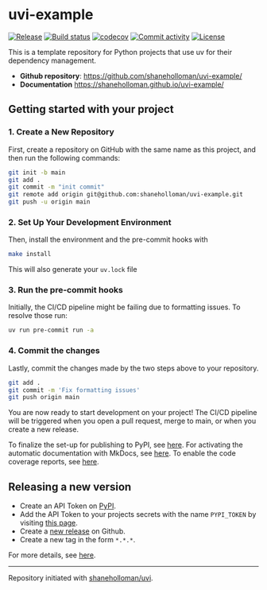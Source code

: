 # uvi-example

[![Release](https://img.shields.io/github/v/release/shaneholloman/uvi-example)](https://img.shields.io/github/v/release/shaneholloman/uvi-example)
[![Build status](https://img.shields.io/github/actions/workflow/status/shaneholloman/uvi-example/main.yml?branch=main)](https://github.com/shaneholloman/uvi-example/actions/workflows/main.yml?query=branch%3Amain)
[![codecov](https://codecov.io/gh/shaneholloman/uvi-example/branch/main/graph/badge.svg)](https://codecov.io/gh/shaneholloman/uvi-example)
[![Commit activity](https://img.shields.io/github/commit-activity/m/shaneholloman/uvi-example)](https://img.shields.io/github/commit-activity/m/shaneholloman/uvi-example)
[![License](https://img.shields.io/github/license/shaneholloman/uvi-example)](https://img.shields.io/github/license/shaneholloman/uvi-example)

This is a template repository for Python projects that use uv for their dependency management.

- **Github repository**: <https://github.com/shaneholloman/uvi-example/>
- **Documentation** <https://shaneholloman.github.io/uvi-example/>

## Getting started with your project

### 1. Create a New Repository

First, create a repository on GitHub with the same name as this project, and then run the following commands:

```bash
git init -b main
git add .
git commit -m "init commit"
git remote add origin git@github.com:shaneholloman/uvi-example.git
git push -u origin main
```

### 2. Set Up Your Development Environment

Then, install the environment and the pre-commit hooks with

```bash
make install
```

This will also generate your `uv.lock` file

### 3. Run the pre-commit hooks

Initially, the CI/CD pipeline might be failing due to formatting issues. To resolve those run:

```bash
uv run pre-commit run -a
```

### 4. Commit the changes

Lastly, commit the changes made by the two steps above to your repository.

```bash
git add .
git commit -m 'Fix formatting issues'
git push origin main
```

You are now ready to start development on your project!
The CI/CD pipeline will be triggered when you open a pull request, merge to main, or when you create a new release.

To finalize the set-up for publishing to PyPI, see [here](https://shaneholloman.github.io/uvi/features/publishing/#set-up-for-pypi).
For activating the automatic documentation with MkDocs, see [here](https://shaneholloman.github.io/uvi/features/mkdocs/#enabling-the-documentation-on-github).
To enable the code coverage reports, see [here](https://shaneholloman.github.io/uvi/features/codecov/).

## Releasing a new version

- Create an API Token on [PyPI](https://pypi.org/).
- Add the API Token to your projects secrets with the name `PYPI_TOKEN` by visiting [this page](https://github.com/shaneholloman/uvi-example/settings/secrets/actions/new).
- Create a [new release](https://github.com/shaneholloman/uvi-example/releases/new) on Github.
- Create a new tag in the form `*.*.*`.

For more details, see [here](https://shaneholloman.github.io/uvi/features/cicd/#how-to-trigger-a-release).

---

Repository initiated with [shaneholloman/uvi](https://github.com/shaneholloman/uvi).
